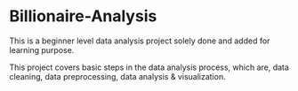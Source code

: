 # Billionaire-Analysis

This is a beginner level data analysis project solely done and added for learning purpose.

This project covers basic steps in the data analysis process, which are, data cleaning, data
preprocessing, data analysis & visualization.
